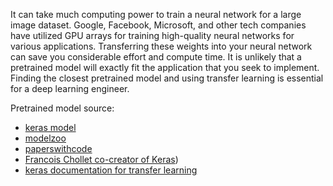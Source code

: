It can take much computing power to train a neural network for a large image dataset. Google, Facebook, Microsoft, and other tech companies have utilized GPU arrays for training high-quality neural networks for various applications. Transferring these weights into your neural network can save you considerable effort and compute time. It is unlikely that a pretrained model will exactly fit the application that you seek to implement. Finding the closest pretrained model and using transfer learning is essential for a deep learning engineer.

Pretrained model source:
* [keras model](https://keras.io/api/applications/)
* [modelzoo](https://modelzoo.co/)
* [paperswithcode](https://paperswithcode.com/)
* [Francois Chollet co-creator of Keras](https://github.com/fchollet/deep-learning-models))
* [keras documentation for transfer learning](https://keras.io/guides/transfer_learning/)
